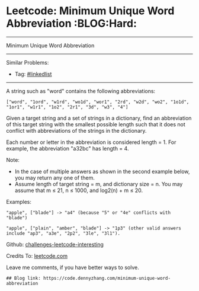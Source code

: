 # Leetcode: Minimum Unique Word Abbreviation     :BLOG:Hard:


---

Minimum Unique Word Abbreviation  

---

Similar Problems:  
-   Tag: [#linkedlist](https://code.dennyzhang.com/tag/linkedlist)

---

A string such as "word" contains the following abbreviations:  

    ["word", "1ord", "w1rd", "wo1d", "wor1", "2rd", "w2d", "wo2", "1o1d", "1or1", "w1r1", "1o2", "2r1", "3d", "w3", "4"]

Given a target string and a set of strings in a dictionary, find an abbreviation of this target string with the smallest possible length such that it does not conflict with abbreviations of the strings in the dictionary.  

Each number or letter in the abbreviation is considered length = 1. For example, the abbreviation "a32bc" has length = 4.  

Note:  
-   In the case of multiple answers as shown in the second example below, you may return any one of them.
-   Assume length of target string = m, and dictionary size = n. You may assume that m ≤ 21, n ≤ 1000, and log2(n) + m ≤ 20.

Examples:  

    "apple", ["blade"] -> "a4" (because "5" or "4e" conflicts with "blade")
    
    "apple", ["plain", "amber", "blade"] -> "1p3" (other valid answers include "ap3", "a3e", "2p2", "3le", "3l1").

Github: [challenges-leetcode-interesting](https://github.com/DennyZhang/challenges-leetcode-interesting/tree/master/minimum-unique-word-abbreviation)  

Credits To: [leetcode.com](https://leetcode.com/problems/minimum-unique-word-abbreviation/description/)  

Leave me comments, if you have better ways to solve.  

    ## Blog link: https://code.dennyzhang.com/minimum-unique-word-abbreviation
